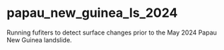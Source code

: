 # papau_new_guinea_ls_2024
Running fufiters to detect surface changes prior to the May 2024 Papau New Guinea landslide. 
